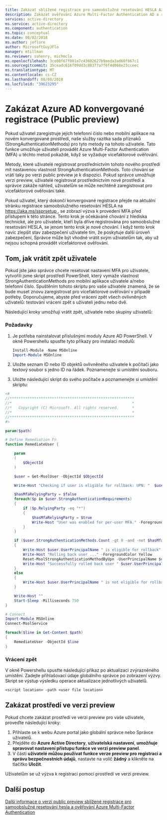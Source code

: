 ```yaml
---
title: Zakázat sblížené registrace pro samoobslužné resetování HESLA Azure AD a vícefaktorové ověřování (Public preview)
description: Zakázat ověřování Azure Multi-Factor Authentication AD a resetování hesla pomocí samoobslužné služby registrace (Public preview)
services: active-directory
ms.service: active-directory
ms.component: authentication
ms.topic: conceptual
ms.date: 08/02/2018
ms.author: joflore
author: MicrosoftGuyJFlo
manager: mtillman
ms.reviewer: sahenry, michmcla
ms.openlocfilehash: 3ce08f67f001a7c43602627b9eeda3ad60f867c1
ms.sourcegitcommit: 35ceadc616f09dd3c88377a7f6f4d068e23cceec
ms.translationtype: MT
ms.contentlocale: cs-CZ
ms.lasthandoff: 08/08/2018
ms.locfileid: "39623295"
---
```

# <a name="disable-azure-ad-converged-registration-public-preview"></a>Zakázat Azure AD konvergované registrace (Public preview)

Pokud uživatel zaregistruje jejich telefonní číslo nebo mobilní aplikace na novém konvergované prostředí, naše služby razítka sada příznaků (StrongAuthenticationMethods) pro tyto metody na tohoto uživatele. Tato funkce umožňuje uživateli provádět Azure Multi-Factor Authentication (MFA) u těchto metod pokaždé, když se vyžaduje vícefaktorové ověřování.

Metody, které uživatelé registrovat prostřednictvím tohoto nového prostředí mít nastavenou vlastnost StrongAuthenticationMethods. Toto chování se vrátí taky po verzi public preview je k dispozici. Pokud správce umožňuje verzi preview, uživatelé registrovat prostřednictvím nové prostředí a správce zakáže náhled, uživatelům se může nechtěně zaregistrovat pro vícefaktorové ověřování také.

Pokud uživatel, který dokončí konvergované registrace přejde na aktuální stránku registrace samoobslužného resetování HESLA na [ https://aka.ms/ssprsetup ](https://aka.ms/ssprsetup), se zobrazí výzva k provedení MFA před přístupem k této stránce. Tento krok je očekávané chování z hlediska technické, ale pro uživatele, kteří byla dříve registrována pro samoobslužné resetování HESLA, se jenom tento krok je nové chování. I když tento krok navíc zlepšit stav zabezpečení uživatele tím, že poskytuje další úroveň zabezpečení, Správce může být vhodné vrátit svým uživatelům tak, aby už nejsou schopná provádět vícefaktorové ověřování.  

## <a name="how-to-roll-back-users"></a>Tom, jak vrátit zpět uživatele

Pokud jste jako správce chcete resetovat nastavení MFA pro uživatele, vytvořili jsme skript prostředí PowerShell, který vymaže vlastnost StrongAuthenticationMethods pro mobilní aplikace uživatele a/nebo telefonní číslo. Spuštěním tohoto skriptu pro vaše uživatele znamená, že se bude muset znovu zaregistrovat pro vícefaktorové ověřování v případě potřeby. Doporučujeme, abyste před vrácení zpět všech ovlivněných uživatelů: testování vrácení zpět s uživateli jednu nebo dvě.

Následující kroky umožňují vrátit zpět, uživatele nebo skupiny uživatelů:

### <a name="pre-requisites"></a>Požadavky

1. Je potřeba nainstalovat příslušnými moduly Azure AD PowerShell. V okně Powershellu spusťte tyto příkazy pro instalaci modulů:

   ```powershell
   Install-Module -Name MSOnline
   Import-Module MSOnline
   ```

1. Uložte seznam ID nebo ID objektů ovlivněného uživatele k počítači jako textový soubor s jedno ID na řádek. Poznamenejte si umístění souboru.
1. Uložte následující skript do svého počítače a poznamenejte si umístění skriptu:

```powershell
<# 
//********************************************************
//*                                                      *
//*   Copyright (C) Microsoft. All rights reserved.      *
//*                                                      *
//********************************************************
#>

param($path)

# Define Remediation Fn
function RemediateUser {

    param  
    (
        $ObjectId
    )

    $user = Get-MsolUser -ObjectId $ObjectId

    Write-Host "Checking if user is eligible for rollback: UPN: "  $user.UserPrincipalName  " ObjectId: "  $user.ObjectId -ForegroundColor Yellow

    $hasMfaRelyingParty = $false
    foreach($p in $user.StrongAuthenticationRequirements)
    {
        if ($p.RelyingParty -eq "*")
        {
            $hasMfaRelyingParty = $true
            Write-Host "User was enabled for per-user MFA." -ForegroundColor Yellow
        }
    }

    if ($user.StrongAuthenticationMethods.Count -gt 0 -and -not $hasMfaRelyingParty)
    {
        Write-Host $user.UserPrincipalName " is eligible for rollback" -ForegroundColor Yellow
        Write-Host "Rolling back user ..." -ForegroundColor Yellow
        Reset-MsolStrongAuthenticationMethodByUpn -UserPrincipalName $user.UserPrincipalName
        Write-Host "Successfully rolled back user " $user.UserPrincipalName -ForegroundColor Green
    }
    else
    {
        Write-Host $user.UserPrincipalName " is not eligible for rollback. No action required."
    }

    Write-Host ""
    Start-Sleep -Milliseconds 750
}

# Connect
Import-Module MSOnline
Connect-MsolService

foreach($line in Get-Content $path)
{
    RemediateUser -ObjectId $line
}
```

### <a name="rollback"></a>Vrácení zpět

V okně Powershellu spusťte následující příkaz po aktualizaci zvýrazněného umístění. Zadejte přihlašovací údaje globálního správce po zobrazení výzvy. Skript se výstup výsledku operace aktualizace jednotlivých uživatelů.

`<script location> -path <user file location>`

## <a name="disable-preview-experience"></a>Zakázat prostředí ve verzi preview

Pokud chcete zakázat prostředí ve verzi preview pro vaše uživatele, proveďte následující kroky:

1. Přihlaste se k webu Azure portal jako globální správce nebo Správce uživatelů.
2. Přejděte do **Azure Active Directory**, **uživatelská nastavení**, **umožňuje spravovat nastavení přístupu funkce ve verzi preview panel**.
3. V části **uživatelé můžou používat funkce verze preview pro registraci a správu bezpečnostních údajů**, nastavte na volič **žádný** a klikněte na tlačítko **Uložit**.

Uživatelům se už výzva k registraci pomocí prostředí ve verzi preview.

## <a name="next-steps"></a>Další postup

[Další informace o verzi public preview sblížené registrace pro samoobslužné resetování hesla a ověřování Azure Multi-Factor Authentication](concept-registration-mfa-sspr-converged.md)
